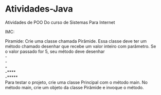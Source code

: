 # Atividades-Java
Atividades de POO Do curso de Sistemas Para Internet



IMC: 

Piramide:
  Crie uma classe chamada Pirâmide. Essa classe deve ter um método chamado desenhar que recebe um valor inteiro com parâmetro. Se o valor passado for 5,     seu método deve desenhar <br>
  -*<br>
  -**<br>
  -***<br>
  -****<br>
  -*****<br>
  Para testar o projeto, crie uma classe Principal com o método main. No método main, crie um objeto da classe Pirâmide e invoque o método.
